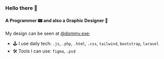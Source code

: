 <img src="" />

### Hello there 👋

#### A Programmer 📟 and also a Graphic Designer 🌸

My design can be seen at [@dommy.exe](https://www.instagram.com/dommy.exe/);<br>

- 🕹 I use daily tech:  `.js`, `.php`, `.html`, `.css`, `tailwind`, `bootstrap`, `laravel`
- 🛠 Tools I can use: `figma`, `.psd`

